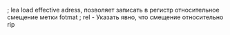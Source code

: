 ; lea load effective adress, позволяет записать в регистр <rdi> относительное смещение метки fotmat
; rel - Указать явно, что смещение относительно rip